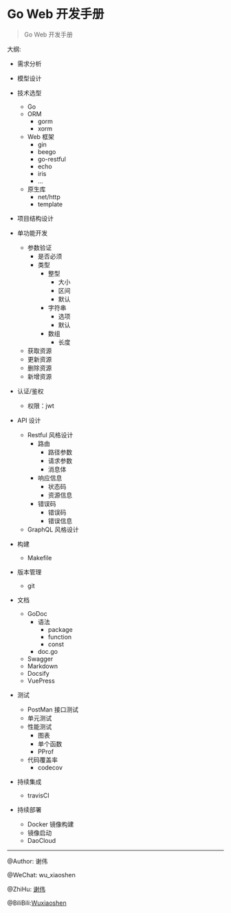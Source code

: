 # Go Web 开发手册

> Go Web 开发手册

大纲:


- 需求分析
- 模型设计
- 技术选型
	- Go
	- ORM
		- gorm
		- xorm
	- Web 框架
		- gin
		- beego
		- go-restful
		- echo
		- iris
		- ...
	- 原生库
	    - net/http
	    - template

- 项目结构设计
- 单功能开发
	- 参数验证
	    - 是否必须
	    - 类型
	        - 整型
	            - 大小
	            - 区间
	            - 默认
	        - 字符串
	            - 选项
	            - 默认
	        - 数组
	            - 长度
	- 获取资源
	- 更新资源
	- 删除资源
	- 新增资源

- 认证/鉴权
	- 权限：jwt

- API 设计
    - Restful 风格设计
        - 路由
            - 路径参数
            - 请求参数
            - 消息体
        - 响应信息
            - 状态码
            - 资源信息
        - 错误码
            - 错误码
            - 错误信息
    - GraphQL 风格设计

- 构建
    - Makefile
- 版本管理
    - git
- 文档
    - GoDoc
        - 语法
            - package
            - function
            - const
        - doc.go
	- Swagger
	- Markdown
	- Docsify
	- VuePress
- 测试
	- PostMan 接口测试
	- 单元测试
	- 性能测试
	    - 图表
	    - 单个函数
	    - PProf
	- 代码覆盖率
	    - codecov
- 持续集成
	- travisCI

- 持续部署
	- Docker 镜像构建
	- 镜像启动
	- DaoCloud


---

@Author: 谢伟

@WeChat: wu_xiaoshen

@ZhiHu: [谢伟](https://www.zhihu.com/people/wu-xiao-shen-16/activities)

@BiliBili:[Wuxiaoshen](https://space.bilibili.com/10056291)
